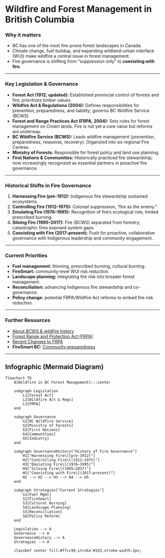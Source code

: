 # Wildfire and Forest Management in British Columbia  

### Why it matters  
- BC has one of the most fire-prone forest landscapes in Canada.  
- Climate change, fuel buildup, and expanding wildland–urban interface (WUI) make wildfire a central issue in forest management.  
- Fire governance is shifting from “suppression only” to **coexisting with fire**.  

---

### Key Legislation & Governance  
- **Forest Act (1912; updated):** Established provincial control of forests and fire; prioritizes timber values.  
- **Wildfire Act & Regulations (2004):** Defines responsibilities for prevention, preparedness, and liability; governs BC Wildfire Service (BCWS).  
- **Forest and Range Practices Act (FRPA, 2004):** Sets rules for forest management on Crown lands. Fire is not yet a core value but reforms are underway.  
- **BC Wildfire Service (BCWS):** Leads wildfire management (prevention, preparedness, response, recovery). Organized into six regional Fire Centres.  
- **Ministry of Forests:** Responsible for forest policy and land use planning.  
- **First Nations & Communities:** Historically practiced fire stewardship; now increasingly recognized as essential partners in proactive fire governance.  

---

### Historical Shifts in Fire Governance  
1. **Harnessing Fire (pre-1912):** Indigenous fire stewardship sustained ecosystems.  
2. **Controlling Fire (1912–1975):** Colonial suppression, “fire as the enemy.”  
3. **Emulating Fire (1976–1995):** Recognition of fire’s ecological role; limited prescribed burning.  
4. **Siloing Fire (1995–2017):** Fire (BCWS) separated from forestry; catastrophic fires exposed system gaps.  
5. **Coexisting with Fire (2017–present):** Push for proactive, collaborative governance with Indigenous leadership and community engagement.  

---

### Current Priorities  
- **Fuel management:** thinning, prescribed burning, cultural burning.  
- **FireSmart:** community-level WUI risk reduction.  
- **Landscape planning:** integrating fire risk into broader forest management.  
- **Reconciliation:** advancing Indigenous fire stewardship and co-governance.  
- **Policy change:** potential FRPA/Wildfire Act reforms to embed fire risk reduction.  

---

### Further Resources  
- [About BCWS & wildfire history](https://www2.gov.bc.ca/gov/content/safety/wildfire-status/about-bcws)  
- [Forest Range and Protection Act (FRPA)](https://www2.gov.bc.ca/gov/content/environment/natural-resource-stewardship/laws-policies-standards-guidance/legislation-regulation/forest-range-practices-act)
- [Recent Changes to FRPA](https://www2.gov.bc.ca/gov/content/environment/natural-resource-stewardship/laws-policies-standards-guidance/legislation-regulation/forest-range-practices-act/frpa-improvement-initiative)  
- **FireSmart BC:** [Community preparedness](https://firesmartbc.ca/)  

---

## Infographic (Mermaid Diagram)  

```mermaid
flowchart TD
    A[Wildfire in BC Forest Management]:::center

    subgraph Legislation
        L1[Forest Act]
        L2[Wildfire Act & Regs]
        L3[FRPA]
    end

    subgraph Governance
        G1[BC Wildfire Service]
        G2[Ministry of Forests]
        G3[First Nations]
        G4[Communities]
        G5[Industry]
    end

    subgraph GovernanceHistory["History of Fire Governance"]
        H1["Harnessing Fire\l(pre-1912)"]
        H2["Controlling Fire\l(1912–1975)"]
        H3["Emulating Fire\l(1976–1995)"]
        H4["Siloing Fire\l(1995–2017)"]
        H5["Coexisting with Fire\l(2017–present)"]
        H1 --> H2 --> H3 --> H4 --> H5
    end

    subgraph Strategies["Current Strategies"]
        S1[Fuel Mgmt]
        S2[FireSmart]
        S3[Cultural Burning]
        S4[Landscape Planning]
        S5[Reconciliation]
        S6[Policy Reform]
    end

    Legislation --> A
    Governance --> A
    GovernanceHistory --> A
    Strategies --> A

    classDef center fill:#ffcc99,stroke:#333,stroke-width:2px;
```